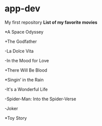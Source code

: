 # app-dev
My first repository
**List of my favorite movies**

*A Space Odyssey

+The Godfather

-La Dolce Vita

-In the Mood for Love

+There Will Be Blood

*Singin’ in the Rain

-It's a Wonderful Life

-Spider-Man: Into the Spider-Verse

-Joker

*Toy Story

